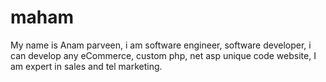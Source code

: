 # maham
My name is Anam parveen, i am software engineer, software developer, i can develop any eCommerce, custom php, net asp unique code website, I am expert in sales and tel marketing.  
